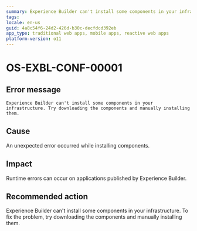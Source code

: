 ```yaml
---
summary: Experience Builder can't install some components in your infrastructure. Try downloading the components and manually installing them. 
tags:
locale: en-us
guid: 4a8c54f6-24d2-426d-b30c-decfdcd392eb
app_type: traditional web apps, mobile apps, reactive web apps
platform-version: o11
---
```


# OS-EXBL-CONF-00001

## Error message

`Experience Builder can't install some components in your infrastructure. Try downloading the components and manually installing them.`

## Cause

An unexpected error occurred while installing components.

## Impact

Runtime errors can occur on applications published by Experience Builder.

## Recommended action

Experience Builder can't install some components in your infrastructure. To fix the problem, try downloading the components and manually installing them.
